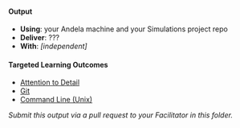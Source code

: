 #### Output
- **Using**: your Andela machine and your Simulations project repo
- **Deliver**: ???
- **With**: *[independent]*

#### Targeted Learning Outcomes
- [Attention to Detail](https://github.com/andela/learningmap/tree/master/Phase-C/Entry-level%20Developer/Curriculum/04%20-%20Attention%20to%20Detail)
- [Git](https://github.com/andela/learningmap/tree/master/Phase-C/Entry-level%20Developer/Curriculum/43%20-%20Git)
- [Command Line (Unix)](https://github.com/andela/learningmap/tree/master/Phase-C/Entry-level%20Developer/Curriculum/42%20-%20Command%20Line%20(Unix))

*Submit this output via a pull request to your Facilitator in this folder.*